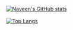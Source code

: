 [![Naveen's GitHub stats](https://github-readme-stats.vercel.app/api?username=NaveenTayyebi&bg_color=270,#5151FF,#E0E0FF)](https://github.com/NaveenTayyebi/github-readme-stats&bg_color=270,#5151FF,#E0E0FF)
<br><br>
[![Top Langs](https://github-readme-stats.vercel.app/api/top-langs/?username=NaveenTayyebi&langs_count=8)](https://github.com/NaveenTayyebi/github-readme-stats)
